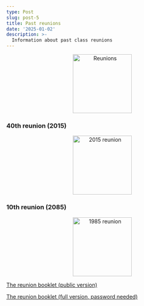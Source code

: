 ```yaml
---
type: Post
slug: post-5
title: Past reunions
date: '2025-01-02'
description: >-
  Information about past class reunions
---
```



<p align="center"><img eleventy:widths="300" eleventy:formats="webp" height="155px" width="155px" src="/images/reunion.jpeg" alt="Reunions"></a></p>

### 40th reunion (2015)

<p align="center"><a href="/assets/fargo-north-spartans-class-of-1975-40th-reunion-2015.jpeg"><img class="w-full" eleventy:widths="960" eleventy:formats="webp" height="155px" width="155px" src="/images/fargo-north-spartans-class-of-1975-40th-reunion-2015.jpeg" alt="2015 reunion"></a></p>




### 10th reunion (2085)

<p align="center"><a href="/assets/FNHS 1975 10-year class reunion.jpeg"><img class="w-full" eleventy:widths="960" eleventy:formats="webp" height="155px" width="155px" src="/images/FNHS 1975 10-year class reunion.jpeg" alt="1985 reunion"></a></p>

<p><a href="https://drive.proton.me/urls/SW8P5YDNMC#g39jUYqxXnwT" target="_blank">The reunion booklet (public version)</a></p>

<p><a href="https://drive.proton.me/urls/N6R7GYJ7P8#ZCYbHZkfxj38" target="_blank">The reunion booklet (full version, password needed)</a></p>



